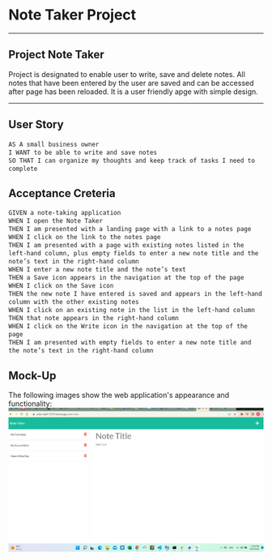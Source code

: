 # Note Taker Project
---
## Project Note Taker 
Project is  designated to enable user to write, save and delete notes. All notes that have been entered by the user are saved and can be accessed after page has been reloaded. It is a user friendly apge with simple design. 

---
## User Story 
```
AS A small business owner
I WANT to be able to write and save notes
SO THAT I can organize my thoughts and keep track of tasks I need to complete
```


## Acceptance Creteria
```
GIVEN a note-taking application
WHEN I open the Note Taker
THEN I am presented with a landing page with a link to a notes page
WHEN I click on the link to the notes page
THEN I am presented with a page with existing notes listed in the left-hand column, plus empty fields to enter a new note title and the note’s text in the right-hand column
WHEN I enter a new note title and the note’s text
THEN a Save icon appears in the navigation at the top of the page
WHEN I click on the Save icon
THEN the new note I have entered is saved and appears in the left-hand column with the other existing notes
WHEN I click on an existing note in the list in the left-hand column
THEN that note appears in the right-hand column
WHEN I click on the Write icon in the navigation at the top of the page
THEN I am presented with empty fields to enter a new note title and the note’s text in the right-hand column
```
## Mock-Up

The following images show the web application's appearance and functionality:
![Imafe of the Heroku deployed app](./Screenshot%202022-08-25%20125652.png)
